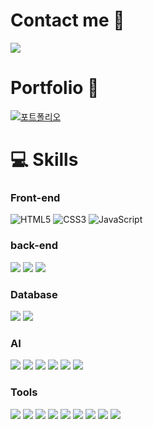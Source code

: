 <!--
**JinYeong95/JinYeong95** is a ✨ _special_ ✨ repository because its `README.md` (this file) appears on your GitHub profile.

Here are some ideas to get you started:

- 🔭 I’m currently working on ...
- 🌱 I’m currently learning ...
- 👯 I’m looking to collaborate on ...
- 🤔 I’m looking for help with ...
- 💬 Ask me about ...
- 📫 How to reach me: ...
- 😄 Pronouns: ...
- ⚡ Fun fact: ...
-->


<div align=left><h1>Contact me 👋</h1></div>
 <a href="mailto:tealroad@naver.com"><img src="https://img.shields.io/badge/tealroad@naver.com-EA4335?style=flat-square&logo=Gmail&logoColor=black"/></a>

<div align=left><h1>Portfolio 📗</h1></div>

[![포트폴리오](https://camo.githubusercontent.com/ad398f23424b89a3e8a122bb4f26761f2aa3c97bdb29266e0c80f8d8364d1611/68747470733a2f2f696d672e736869656c64732e696f2f62616467652f506f7274466f6c696f2d3644423333463f7374796c653d666f722d7468652d6261646765266c6f676f3d6e6f74696f6e266c6f676f436f6c6f723d626c61636b)](https://www.notion.so/e5d2adc578814e3297a6b2caf31ddb3b?v=b7d5ae11c43341059ccf70a1e68301ee)
<div align=left><h1>💻 Skills</h1></div>

<div align=left> 
  
### Front-end

![HTML5](https://img.shields.io/badge/html5-E34F26?style=for-the-badge&logo=html5&logoColor=white)
![CSS3](https://img.shields.io/badge/css-1572B6?style=for-the-badge&logo=css3&logoColor=white)
![JavaScript](https://img.shields.io/badge/javascript-F7DF1E?style=for-the-badge&logo=javascript&logoColor=black)

### back-end

  <img src="https://img.shields.io/badge/node.js-339933?style=for-the-badge&logo=Node.js&logoColor=white">
  <img src="https://img.shields.io/badge/flask-000000?style=for-the-badge&logo=flask&logoColor=white">
  <img src="https://img.shields.io/badge/FastAPI-009688?style=for-the-badge&logo=fastapi&logoColor=4479A1">

  
### Database

  <img src="https://img.shields.io/badge/mysql-4479A1?style=for-the-badge&logo=mysql&logoColor=white"> 
  <img src="https://img.shields.io/badge/mongoDB-47A248?style=for-the-badge&logo=MongoDB&logoColor=white">
 
  
### AI

  <img src="https://img.shields.io/badge/Pandas-1E90FF?style=for-the-badge&logo=pandas&logoColor=white">
  <img src="https://img.shields.io/badge/numpy-7FFFD4?style=for-the-badge&logo=numpy&logoColor=white">
  <img src="https://img.shields.io/badge/Scikit Learn-F7931E?style=for-the-badge&logo=scikitlearn&logoColor=white">
  <img src="https://img.shields.io/badge/OpenCV-5C3EE8?style=for-the-badge&logo=opencv&logoColor=white">
  <img src="https://img.shields.io/badge/PyTorch-EE4C2C?style=for-the-badge&logo=pytorch&logoColor=white">
  <img src="https://img.shields.io/badge/YOLO-00FFFF?style=for-the-badge&logo=yolo&logoColor=white">

### Tools

  <img src="https://img.shields.io/badge/github-181717?style=for-the-badge&logo=github&logoColor=white">
  <img src="https://img.shields.io/badge/git-F05032?style=for-the-badge&logo=git&logoColor=white">

  <img src="https://img.shields.io/badge/Notion-b4f5bd?style=for-the-badge&logo=Notion&logoColor=black" style="max-width: 100%;">
  <img src="https://img.shields.io/badge/Git-blue?style=for-the-badge&logo=Git&logoColor=F05032" style="max-width: 100%;">
  <img src="https://img.shields.io/badge/Slack-4A154B?style=for-the-badge&logo=Slack&amp;logoColor=white" style="max-width: 100%;">
  <img src="https://img.shields.io/badge/Discord-5865F2?style=for-the-badge&logo=Discord&amp;logoColor=white" style="max-width: 100%;">
  <img src="https://img.shields.io/badge/pyCharm-000000?style=for-the-badge&logo=pycharm&amp;logoColor=white" style="max-width: 100%;">
  <img src="https://img.shields.io/badge/jupyter-F37626?style=for-the-badge&logo=jupyter&amp;logoColor=white" style="max-width: 100%;">
  <img src="https://img.shields.io/badge/VScode-007ACC?style=for-the-badge&logo=visualstudiocode&amp;logoColor=white" style="max-width: 100%;">


</div>
